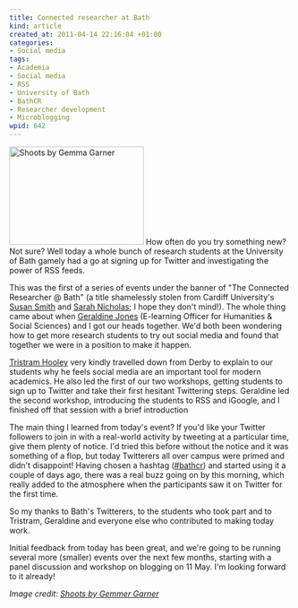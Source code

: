 ```yaml
--- 
title: Connected researcher at Bath
kind: article
created_at: 2011-04-14 22:16:04 +01:00
categories: 
- Social media
tags: 
- Academia
- Social media
- RSS
- University of Bath
- BathCR
- Researcher development
- Microblogging
wpid: 642
---
```

<img alt="Shoots by Gemma Garner" src="http://farm5.static.flickr.com/4077/5414162854_2eba8151a7_m.jpg" title="Shoots" width="240" height="175" class="alignright" /> How often do you try something new? Not sure? Well today a whole bunch of research students at the University of Bath gamely had a go at signing up for Twitter and investigating the power of RSS feeds.

This was the first of a series of events under the banner of "The Connected Researcher @ Bath" (a title shamelessly stolen from Cardiff University's [Susan Smith][] and [Sarah Nicholas][]; I hope they don't mind!). The whole thing came about when [Geraldine Jones][] (E-learning Officer for Humanities & Social Sciences) and I got our heads together. We'd both been wondering how to get more research students to try out social media and found that together we were in a position to make it happen.

[Tristram Hooley][] very kindly travelled down from Derby to explain to our students why he feels social media are an important tool for modern academics. He also led the first of our two workshops, getting students to sign up to Twitter and take their first hesitant Twittering steps. Geraldine led the second workshop, introducing the students to RSS and iGoogle, and I finished off that session with a brief introduction

The main thing I learned from today's event? If you'd like your Twitter followers to join in with a real-world activity by tweeting at a particular time, give them plenty of notice. I'd tried this before without the notice and it was something of a flop, but today Twitterers all over campus were primed and didn't disappoint! Having chosen a hashtag ([#bathcr][]) and started using it a couple of days ago, there was a real buzz going on by this morning, which really added to the atmosphere when the participants saw it on Twitter for the first time.

So my thanks to Bath's Twitterers, to the students who took part and to Tristram, Geraldine and everyone else who contributed to making today work.

Initial feedback from today has been great, and we're going to be running several more (smaller) events over the next few months, starting with a panel discussion and workshop on blogging on 11 May. I'm looking forward to it already!

*Image credit: [Shoots by Gemmer Garner](http://www.flickr.com/photos/3fold/5414162854/in/photostream/)*

[Tristram Hooley]: http://adventuresincareerdevelopment.posterous.com/
[Susan Smith]: http://cardiff.academia.edu/SusanSmith
[Sarah Nicholas]: http://twitter.com/SarahNicholas
[Geraldine Jones]: http://twitter.com/edsgmj
[#bathcr]: http://twapperkeeper.com/hashtag/Bathcr
